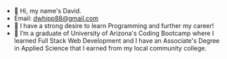- 👋 Hi, my name's David.
- Email: dwhipp88@gmail.com
- 👀 I have a strong desire to learn Programming and further my career!
- 🌱 I’m a graduate of University of Arizona's Coding Bootcamp where I learned Full Stack Web Development and I have an Associate's Degree in Applied Science that I earned from my local community college.

<!---
D-Whipp/D-Whipp is a ✨ special ✨ repository because its `README.md` (this file) appears on your GitHub profile.
You can click the Preview link to take a look at your changes.
--->
